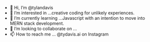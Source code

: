 - 👋 Hi, I’m @tylandavis
- 👀 I’m interested in ...creative coding for unlikely experiences.
- 🌱 I’m currently learning ...Javascript with an intention to move into MERN stack development.
- 💞️ I’m looking to collaborate on ...
- 📫 How to reach me ... @tydavis.ai on Instagram

<!---
tylandavis/tylandavis is a ✨ special ✨ repository because its `README.md` (this file) appears on your GitHub profile.
You can click the Preview link to take a look at your changes.
--->
